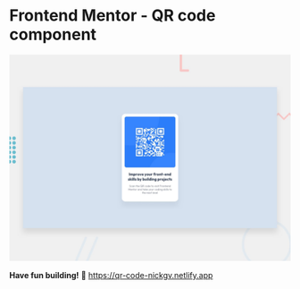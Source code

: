 # Frontend Mentor - QR code component

![Design preview for the QR code component](./design/desktop-preview.jpg)

**Have fun building!** 🚀
 https://qr-code-nickgv.netlify.app
